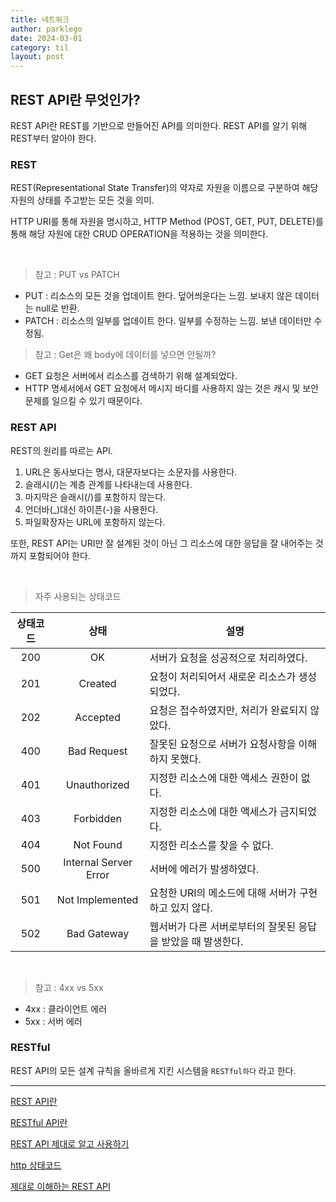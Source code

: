 ```yaml
---
title: 네트워크
author: parklego
date: 2024-03-01
category: til
layout: post
---
```


## REST API란 무엇인가?

REST API란 REST를 기반으로 만들어진 API를 의미한다. REST API를 알기 위해 REST부터 알아야 한다.

### REST

REST(Representational State Transfer)의 약자로 자원을 이름으로 구분하여 해당 자원의 상태를 주고받는 모든 것을 의미.

HTTP URI를 통해 자원을 명시하고, HTTP Method (POST, GET, PUT, DELETE)를 통해 해당 자원에 대한 CRUD OPERATION을 적용하는 것을 의미한다.

<br/>

> 참고 : PUT vs PATCH

- PUT : 리소스의 모든 것을 업데이트 한다. 덮어씌운다는 느낌. 보내지 않은 데이터는 null로 반환.
- PATCH : 리소스의 일부를 업데이트 한다. 일부를 수정하는 느낌. 보낸 데이터만 수정됨.

> 참고 : Get은 왜 body에 데이터를 넣으면 안될까?

- GET 요청은 서버에서 리소스를 검색하기 위해 설계되었다.
- HTTP 명세서에서 GET 요청에서 메시지 바디를 사용하지 않는 것은 캐시 및 보안 문제를 일으킬 수 있기 때문이다.

### REST API

REST의 원리를 따르는 API.

1. URL은 동사보다는 명사, 대문자보다는 소문자를 사용한다.
2. 슬래시(/)는 계층 관계를 나타내는데 사용한다.
3. 마지막은 슬래시(/)를 포함하지 않는다.
4. 언더바(\_)대신 하이픈(-)을 사용한다.
5. 파일확장자는 URL에 포함하지 않는다.

또한, REST API는 URI만 잘 설계된 것이 아닌 그 리소스에 대한 응답을 잘 내어주는 것까지 포함되어야 한다.

<br/>

> 자주 사용되는 상태코드

| 상태코드 |         상태          | 설명                                                         |
| :------: | :-------------------: | ------------------------------------------------------------ |
|   200    |          OK           | 서버가 요청을 성공적으로 처리하였다.                         |
|   201    |        Created        | 요청이 처리되어서 새로운 리소스가 생성되었다.                |
|   202    |       Accepted        | 요청은 접수하였지만, 처리가 완료되지 않았다.                 |
|   400    |      Bad Request      | 잘못된 요청으로 서버가 요청사항을 이해하지 못했다.           |
|   401    |     Unauthorized      | 지정한 리소스에 대한 액세스 권한이 없다.                     |
|   403    |       Forbidden       | 지정한 리소스에 대한 액세스가 금지되었다.                    |
|   404    |       Not Found       | 지정한 리소스를 찾을 수 없다.                                |
|   500    | Internal Server Error | 서버에 에러가 발생하였다.                                    |
|   501    |    Not Implemented    | 요청한 URI의 메소드에 대해 서버가 구현하고 있지 않다.        |
|   502    |      Bad Gateway      | 웹서버가 다른 서버로부터의 잘못된 응답을 받았을 때 발생한다. |

<br/>

> 참고 : 4xx vs 5xx

- 4xx : 클라이언트 에러
- 5xx : 서버 에러

### RESTful

REST API의 모든 설계 규칙을 올바르게 지킨 시스템을 `RESTful하다` 라고 한다.

---

[REST API란](https://khj93.tistory.com/entry/%EB%84%A4%ED%8A%B8%EC%9B%8C%ED%81%AC-REST-API%EB%9E%80-REST-RESTful%EC%9D%B4%EB%9E%80)

[RESTful API란](https://velog.io/@somday/RESTful-API-%EC%9D%B4%EB%9E%80)

[REST API 제대로 알고 사용하기](https://meetup.nhncloud.com/posts/92)

[http 상태코드](https://hongong.hanbit.co.kr/http-%EC%83%81%ED%83%9C-%EC%BD%94%EB%93%9C-%ED%91%9C-1xx-5xx-%EC%A0%84%EC%B2%B4-%EC%9A%94%EC%95%BD-%EC%A0%95%EB%A6%AC/)

[제대로 이해하는 REST API](https://youtu.be/7LbylTMlj8M?si=3sIqGqs1GyTF_aLE)
